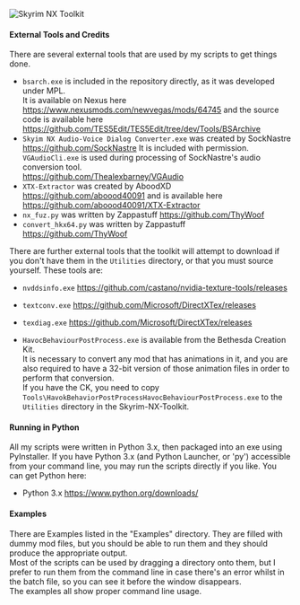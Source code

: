![Skyrim NX Toolkit](https://media.discordapp.net/attachments/490595683418636304/497188424273494047/ACH003_big.png)

#### External Tools and Credits
There are several external tools that are used by my scripts to get things done.  
- `bsarch.exe` is included in the repository directly, as it was developed under MPL.  
  It is available on Nexus here  
  <https://www.nexusmods.com/newvegas/mods/64745> and the source code is available here  
  <https://github.com/TES5Edit/TES5Edit/tree/dev/Tools/BSArchive>
- `Skyim NX Audio-Voice Dialog Converter.exe` was created by SockNastre  
  <https://github.com/SockNastre>  It is included with permission.  
  `VGAudioCli.exe` is used during processing of SockNastre's audio conversion tool.  
  <https://github.com/Thealexbarney/VGAudio>
- `XTX-Extractor` was created by AboodXD  
  <https://github.com/aboood40091> and is available here  
  <https://github.com/aboood40091/XTX-Extractor>
- `nx_fuz.py` was written by Zappastuff <https://github.com/ThyWoof>
- `convert_hkx64.py` was written by Zappastuff <https://github.com/ThyWoof>

There are further external tools that the toolkit will attempt to download if you don't have them in the `Utilities` directory, or that you must source yourself.
These tools are:
- `nvddsinfo.exe` <https://github.com/castano/nvidia-texture-tools/releases>
- `textconv.exe` <https://github.com/Microsoft/DirectXTex/releases>
- `texdiag.exe` <https://github.com/Microsoft/DirectXTex/releases>
  
  
- `HavocBehaviourPostProcess.exe` is available from the Bethesda Creation Kit.  
  It is necessary to convert any mod that has animations in it, and you are also required to have a 32-bit version of those animation files in order to perform that conversion.  
  If you have the CK, you need to copy `Tools\HavokBehaviorPostProcessHavocBehaviourPostProcess.exe` to the `Utilities` directory in the Skyrim-NX-Toolkit.

#### Running in Python
All my scripts were written in Python 3.x, then packaged into an exe using PyInstaller.
If you have Python 3.x (and Python Launcher, or 'py') accessible from your command line, you may run the scripts directly if you like.
You can get Python here:
- Python 3.x https://www.python.org/downloads/

#### Examples
There are Examples listed in the "Examples" directory.  They are filled with dummy mod files, but you should be able to run them and they should produce the appropriate output.  
Most of the scripts can be used by dragging a directory onto them, but I prefer to run them from the command line in case there's an error whilst in the batch file, so you can see it before the window disappears.  
The examples all show proper command line usage.

